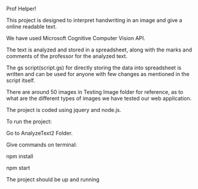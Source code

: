 Prof Helper!

This project is designed to interpret handwriting in an image and give a online readable text.

We have used Microsoft Cognitive Computer Vision API.

The text is analyzed and stored in a spreadsheet, along with the marks and comments of the professor for the analyzed text.

The gs script(script.gs) for directly storing the data into spreadsheet is written and can be used for anyone with few changes as mentioned in the script itself.

There are around 50 images in Testing Image folder for reference, as to what are the different types of images we have tested our web application.

The project is coded using jquery and node.js.

To run the project:

Go to AnalyzeText2 Folder.

Give commands on terminal:

npm install

npm start

The project should be up and running

